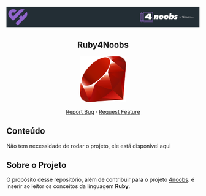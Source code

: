 <p align="center">
  <a href="https://github.com/he4rt/4noobs" target="_blank">
    <img src="./static/img/header_4noobs.svg">
  </a>
</p>

<p align="center">
  <h2 align="center">Ruby4Noobs</h2>

<p align="center">
  <a href="https://www.ruby-lang.org/pt"  target="_blank">
    <img src="./static/img/ruby.svg" alt="Imagem da linguagem" width="120">
  </a>
</p>

  <p align="center">
    <a href="https://github.com/Rinyaresu/ruby4noobs/issues/new">Report Bug</a>
    ·
    <a href="https://github.com/Rinyaresu/ruby4noobs/issues/new">Request Feature</a>
  </p>
</p>

## Conteúdo

Não tem necessidade de rodar o projeto, ele está disponível aqui

## Sobre o Projeto

O propósito desse repositório, além de contribuir para o projeto [4noobs](https://github.com/he4rt/4noobs). é inserir ao leitor os conceitos da linguagem **Ruby**.
